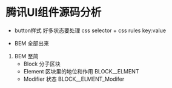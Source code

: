 # 腾讯UI组件源码分析

- button样式
    好多状态要处理 css selector + css rules key:value

- BEM 全部出来
1. BEM 至简
    - Block 分子区块
    - Element 区块里的地位和作用 BLOCK__ELMENT
    - Modifier 状态 BLOCK__ELMENT_Modifer